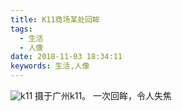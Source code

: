 ```yaml
---
title: K11商场某处回眸
tags:
  - 生活
  - 人像
date: 2018-11-03 18:34:11
keywords: 生活,人像
---
```

![k11](https://cdapic.nos-eastchina1.126.net/20181103063128-631810.jpg)
摄于广州k11。
一次回眸，令人失焦